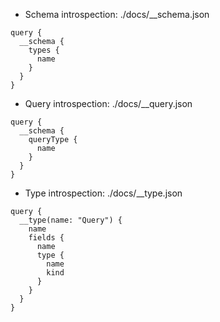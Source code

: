 - Schema introspection: ./docs/__schema.json
```
query {
  __schema {
    types {
      name
    }
  }
}
```

- Query introspection: ./docs/__query.json
```
query {
  __schema {
    queryType {
      name
    }
  }
}
```

- Type introspection: ./docs/__type.json
```
query {
  __type(name: "Query") {
    name
    fields {
      name
      type {
        name
        kind
      }
    }
  }
}
```